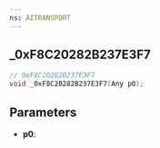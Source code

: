 ```yaml
---
ns: AITRANSPORT
---
```

## _0xF8C20282B237E3F7

```c
// 0xF8C20282B237E3F7
void _0xF8C20282B237E3F7(Any p0);
```

## Parameters
* **p0**:
